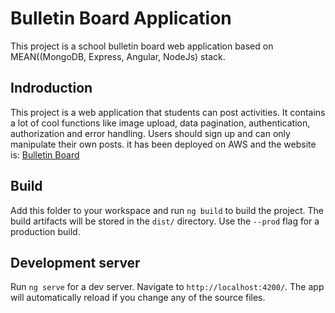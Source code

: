 # Bulletin Board Application
This project is a school bulletin board web application based on MEAN((MongoDB, Express, Angular, NodeJs) stack.


## Indroduction
This project is a web application that students can post activities. It contains a lot of cool functions like image upload, data pagination, authentication, authorization and error handling. Users should sign up and can only manipulate their own posts. it has been deployed on AWS and the website is: [Bulletin Board](http://bulletin-board-application.s3-website.us-east-2.amazonaws.com/)


## Build

Add this folder to your workspace and run `ng build` to build the project. The build artifacts will be stored in the `dist/` directory. Use the `--prod` flag for a production build.


## Development server

Run `ng serve` for a dev server. Navigate to `http://localhost:4200/`. The app will automatically reload if you change any of the source files.


